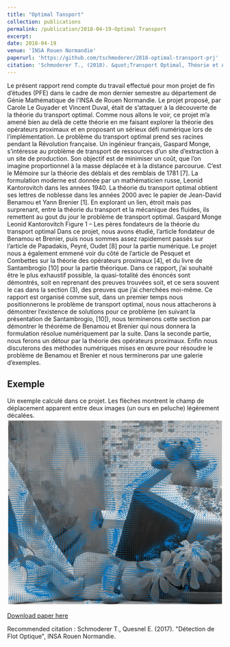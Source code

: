 ```yaml
---
title: "Optimal Tansport"
collection: publications
permalink: /publication/2018-04-19-Optimal Transport
excerpt: 
date: 2018-04-19
venue: 'INSA Rouen Normandie'
paperurl: 'https://github.com/tschmoderer/2018-optimal-transport-prj'
citation: 'Schmoderer T., (2018). &quot;Transport Optimal, Théorie et Applications&quot;, INSA Rouen Normandie.'
---
```

Le présent rapport rend compte du travail effectué pour mon projet de fin d’études (PFE)
dans le cadre de mon dernier semestre au département de Génie Mathématique de l’INSA
de Rouen Normandie. Le projet proposé, par Carole Le Guyader et Vincent Duval, était
de s’attaquer à la découverte de la théorie du transport optimal. Comme nous allons le
voir, ce projet m’a amené bien au delà de cette théorie en me faisant explorer la théorie des
opérateurs proximaux et en proposant un sérieux défi numérique lors de l’implémentation.
Le problème du transport optimal prend ses racines pendant la Révolution française. Un
ingénieur français, Gaspard Monge, s’intéresse au problème de transport de ressources d’un
site d’extraction à un site de production. Son objectif est de minimiser un coût, que l’on
imagine proportionnel à la masse déplacée et à la distance parcourue. C’est le Mémoire sur
la théorie des déblais et des remblais de 1781 [7]. La formulation moderne est donnée par un
mathématicien russe, Leonid Kantorovitch dans les années 1940. La théorie du transport
optimal obtient ses lettres de noblesse dans les années 2000 avec le papier de Jean-David
Benamou et Yann Brenier [1]. En explorant un lien, étroit mais pas surprenant, entre la
théorie du transport et la mécanique des fluides, ils remettent au gout du jour le problème
de transport optimal.
Gaspard Monge
Leonid Kantorovitch
Figure 1 – Les pères fondateurs de la théorie du transport optimal
Dans ce projet, nous avons étudié, l’article fondateur de Benamou et Brenier, puis nous
sommes assez rapidement passés sur l’article de Papadakis, Peyré, Oudet [8] pour la partie
numérique. Le projet nous a également emmené voir du côté de l’article de Pesquet et
Combettes sur la théorie des opérateurs proximaux [4], et du livre de Santambrogio [10]
pour la partie théorique.
Dans ce rapport, j’ai souhaité être le plus exhaustif possible, la quasi-totalité des énoncés
sont démontrés, soit en reprenant des preuves trouvées soit, et ce sera souvent le cas
dans la section (3), des preuves que j’ai cherchées moi-même. Ce rapport est organisé
comme suit, dans un premier temps nous positionnerons le problème de transport optimal,
nous nous attacherons à démontrer l’existence de solutions pour ce problème (en suivant
la présentation de Santambrogio, [10]), nous terminerons cette section par démontrer le
théorème de Benamou et Brenier qui nous donnera la formulation résolue numériquement
par la suite. Dans la seconde partie, nous ferons un détour par la théorie des opérateurs
proximaux. Enfin nous discuterons des méthodes numériques mises en œuvre pour résoudre
le problème de Benamou et Brenier et nous terminerons par une galerie d’exemples.

## Exemple 
Un exemple calculé dans ce projet. Les flèches montrent le champ de déplacement apparent entre deux images (un ours en peluche) légèrement décalées. 
<br/><img src='/images/publications/HS_example.jpg'>

[Download paper here](http://tschmoderer.github.io/files/rapport_optimal_transport.pdf)

Recommended citation : Schmoderer T., Quesnel E. (2017). &quot;Détection de Flot Optique&quot;, INSA Rouen Normandie.
